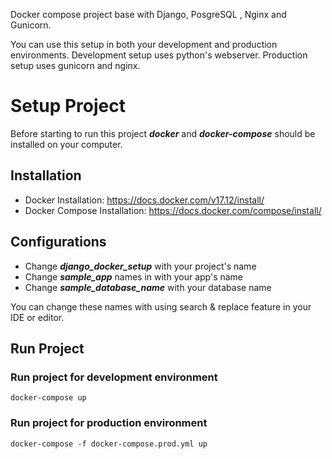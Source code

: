 Docker compose project base with Django, PosgreSQL , Nginx and Gunicorn. 

You can use this setup in both your development and production environments. Development setup uses python's webserver. Production setup uses gunicorn and nginx.

# Setup Project

Before starting to run this project ***docker*** and ***docker-compose*** should be installed on your computer.

## Installation

- Docker Installation: https://docs.docker.com/v17.12/install/
- Docker Compose Installation: https://docs.docker.com/compose/install/

## Configurations

- Change ***django_docker_setup*** with your project's name
- Change ***sample_app*** names in with your app's name
- Change ***sample_database_name*** with your database name 

You can change these names with using search & replace feature in your IDE or editor.

## Run Project

### Run project for development environment

```
docker-compose up
```

### Run project for production environment

```
docker-compose -f docker-compose.prod.yml up
```